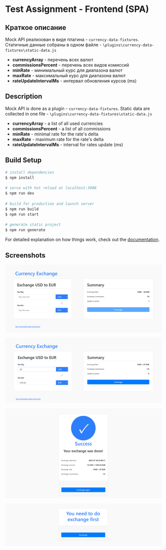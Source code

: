 # Test Assignment - Frontend (SPA)

## Краткое описание

Mock API реализован в виде плагина - `currency-data-fixtures`.
Статичные данные собраны в одном файле - `\plugins\currency-data-fixtures\static-data.js`

  - **currencyArray** - перечень всех валют
  - **commissionsPercent** - перечень всех видов комиссий
  - **minRate** - минимальный курс для диапазона валют
  - **maxRate** - максимальный курс для диапазона валют
  - **rateUpdateIntervalMs** - интервал обновления курсов (ms)

## Description

Mock API is done as a plugin - `currency-data-fixtures`.
Static data are collected in one file - `\plugins\currency-data-fixtures\static-data.js` 

  - **currencyArray** - a list of all used currencies
  - **commissionsPercent** - a list of all commissions
  - **minRate** - minimal rate for the rate's delta
  - **maxRate** - maximum rate for the rate's delta
  - **rateUpdateIntervalMs** - interval for rates update (ms)

## Build Setup

```bash
# install dependencies
$ npm install

# serve with hot reload at localhost:3000
$ npm run dev

# build for production and launch server
$ npm run build
$ npm run start

# generate static project
$ npm run generate
```

For detailed explanation on how things work, check out the [documentation](https://nuxtjs.org).

## Screenshots

![Starting](/_images/index-page-empty.png)

![Index with data](/_images/index-page.png)

![Success page](/_images/success-page.png)

![Success page Empty](/_images/success-page-no-data.png)


